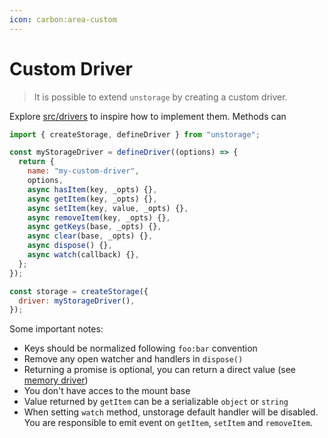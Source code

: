 ```yaml
---
icon: carbon:area-custom
---
```


# Custom Driver

> It is possible to extend `unstorage` by creating a custom driver.

Explore [src/drivers](https://github.com/unjs/unstorage/tree/main/src/drivers) to inspire how to implement them. Methods can

```js
import { createStorage, defineDriver } from "unstorage";

const myStorageDriver = defineDriver((options) => {
  return {
    name: "my-custom-driver",
    options,
    async hasItem(key, _opts) {},
    async getItem(key, _opts) {},
    async setItem(key, value, _opts) {},
    async removeItem(key, _opts) {},
    async getKeys(base, _opts) {},
    async clear(base, _opts) {},
    async dispose() {},
    async watch(callback) {},
  };
});

const storage = createStorage({
  driver: myStorageDriver(),
});
```

Some important notes:

- Keys should be normalized following `foo:bar` convention
- Remove any open watcher and handlers in `dispose()`
- Returning a promise is optional, you can return a direct value (see [memory driver](https://github.com/unjs/unstorage/blob/main/src/drivers/memory.ts))
- You don't have acces to the mount base
- Value returned by `getItem` can be a serializable `object` or `string`
- When setting `watch` method, unstorage default handler will be disabled. You are responsible to emit event on `getItem`, `setItem` and `removeItem`.
